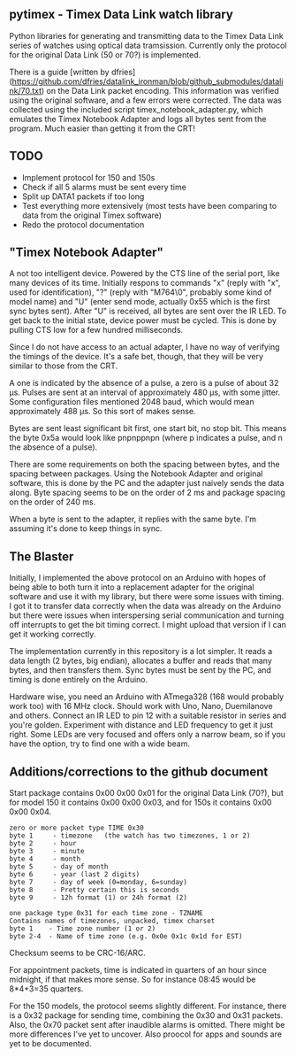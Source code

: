 ## pytimex - Timex Data Link watch library

Python libraries for generating and transmitting data to the Timex Data 
Link series of watches using optical data tramsission. Currently only the 
protocol for the original Data Link (50 or 70?) is implemented.

There is a guide [written by dfries]
(https://github.com/dfries/datalink_ironman/blob/github_submodules/datalink/70.txt)
on the Data Link packet encoding. This information was verified using the 
original software, and a few errors were corrected. The data was 
collected using the included script timex_notebook_adapter.py, which 
emulates the Timex Notebook Adapter and logs all bytes sent from the 
program. Much easier than getting it from the CRT!


## TODO

* Implement protocol for 150 and 150s
* Check if all 5 alarms must be sent every time
* Split up DATA1 packets if too long
* Test everything more extensively (most tests have been comparing to
  data from the original Timex software)
* Redo the protocol documentation


## "Timex Notebook Adapter"

A not too intelligent device. Powered by the CTS line of the serial port, 
like many devices of its time. Initially respons to commands "x" (reply 
with "x", used for identification), "?" (reply with "M764\0", probably 
some kind of model name) and "U" (enter send mode, actually 0x55 which is 
the first sync bytes sent). After "U" is received, all bytes are sent 
over the IR LED. To get back to the initial state, device power must be 
cycled. This is done by pulling CTS low for a few hundred milliseconds.

Since I do not have access to an actual adapter, I have no way of
verifying the timings of the device. It's a safe bet, though, that they
will be very similar to those from the CRT.

A one is indicated by the absence of a pulse, a zero is a pulse of about 
32 µs. Pulses are sent at an interval of approximately 480 µs, with some 
jitter. Some configuration files mentioned 2048 baud, which would mean 
approximately 488 µs. So this sort of makes sense.

Bytes are sent least significant bit first, one start bit, no stop bit.
This means the byte 0x5a would look like pnpnppnpn (where p indicates
a pulse, and n the absence of a pulse).

There are some requirements on both the spacing between bytes, and the 
spacing between packages. Using the Notebook Adapter and original 
software, this is done by the PC and the adapter just naively sends the 
data along. Byte spacing seems to be on the order of 2 ms and package
spacing on the order of 240 ms.

When a byte is sent to the adapter, it replies with the same byte. I'm 
assuming it's done to keep things in sync.


## The Blaster

Initially, I implemented the above protocol on an Arduino with hopes of 
being able to both turn it into a replacement adapter for the original 
software and use it with my library, but there were some issues with 
timing. I got it to transfer data correctly when the data was already on 
the Arduino but there were issues when interspersing serial communication 
and turning off interrupts to get the bit timing correct. I might upload 
that version if I can get it working correctly.

The implementation currently in this repository is a lot simpler. It 
reads a data length (2 bytes, big endian), allocates a buffer and reads 
that many bytes, and then transfers them. Sync bytes must be sent by the 
PC, and timing is done entirely on the Arduino.

Hardware wise, you need an Arduino with ATmega328 (168 would probably 
work too) with 16 MHz clock. Should work with Uno, Nano, Duemilanove and 
others. Connect an IR LED to pin 12 with a suitable resistor in series 
and you're golden. Experiment with distance and LED frequency to get it 
just right. Some LEDs are very focused and offers only a narrow beam, so 
if you have the option, try to find one with a wide beam.


## Additions/corrections to the github document

Start package contains 0x00 0x00 0x01 for the original Data Link (70?), 
but for model 150 it contains 0x00 0x00 0x03, and for 150s it contains 
0x00 0x00 0x04.

```
zero or more packet type TIME 0x30
byte 1     - timezone   (the watch has two timezones, 1 or 2)
byte 2     - hour
byte 3     - minute
byte 4     - month
byte 5     - day of month
byte 6     - year (last 2 digits)
byte 7     - day of week (0=monday, 6=sunday)
byte 8     - Pretty certain this is seconds
byte 9     - 12h format (1) or 24h format (2)

one package type 0x31 for each time zone - TZNAME
Contains names of timezones, unpacked, timex charset
byte 1    - Time zone number (1 or 2)
byte 2-4  - Name of time zone (e.g. 0x0e 0x1c 0x1d for EST)
```

Checksum seems to be CRC-16/ARC.

For appointment packets, time is indicated in quarters of an hour since 
midnight, if that makes more sense. So for instance 08:45 would be 
8*4+3=35 quarters.

For the 150 models, the protocol seems slightly different. For instance, 
there is a 0x32 package for sending time, combining the 0x30 and 0x31 
packets. Also, the 0x70 packet sent after inaudible alarms is omitted. 
There might be more differences I've yet to uncover. Also proocol for 
apps and sounds are yet to be documented.
